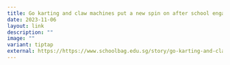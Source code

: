 ```yaml
---
title: Go karting and claw machines put a new spin on after school engagement
date: 2023-11-06
layout: link
description: ""
image: ""
variant: tiptap
external: https://https://www.schoolbag.edu.sg/story/go-karting-and-claw-machines-put-a-new-spin-on-after-school-engagement
---
```

